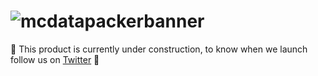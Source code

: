 # ![mcdatapackerbanner](https://user-images.githubusercontent.com/67003539/212128378-c981f3dc-ff85-4284-a010-6ce38b4fb19b.png)
🚧 This product is currently under construction, to know when we launch follow us on [Twitter](https://twitter.com/theiceburg21) 🚧
